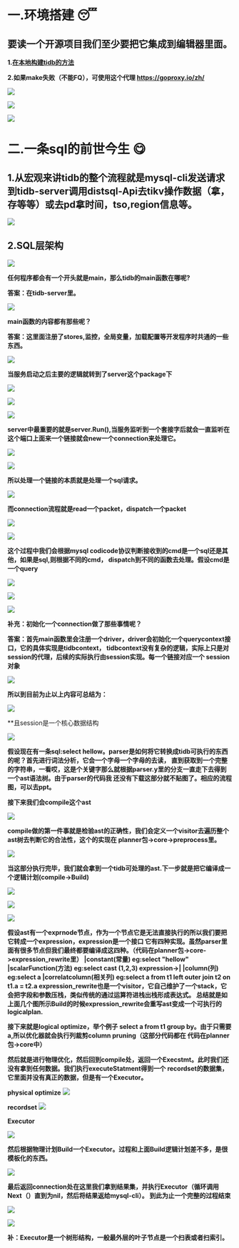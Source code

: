# 一.环境搭建 :sleeping:
    
## 要读一个开源项目我们至少要把它集成到编辑器里面。
     
**1.[在本地构建tidb的方法 ](https://github.com/pingcap/tidb/blob/master/CONTRIBUTING.md)**
    
**2.如果make失败（不能FQ），可使用这个代理  https://goproxy.io/zh/**
    
![](tidb1-1.png)

![](tidb27.png)

![](tidb26.png)

# 二.一条sql的前世今生  :yum:

## 1.从宏观来讲tidb的整个流程就是mysql-cli发送请求到tidb-server调用distsql-Api去tikv操作数据（拿，存等等）或去pd拿时间，tso,region信息等。
          
![](tidb-architecture.png)

## 2.SQL层架构
    
![](tidb-sql-layer.png)

**任何程序都会有一个开头就是main，那么tidb的main函数在哪呢?**
    
**答案：在tidb-server里。**
    
![](tidb-main.png)
    
**main函数的内容都有那些呢？**
    
**答案：这里面注册了stores,监控，全局变量，加载配置等开发程序时共通的一些东西。**
    
![](tidb1.png)

**当服务启动之后主要的逻辑就转到了server这个package下**
    
![](tidb2.png)   

![](tidb3.png)   

![](tidb-server.png)

**server中最重要的就是server.Run(),当服务监听到一个套接字后就会一直监听在这个端口上面来一个链接就会new一个connection来处理它。**
    
![](tidb4.png)

![](tidb5.png)   

**所以处理一个链接的本质就是处理一个sql请求。**
    
![](tidb7.png)   

**而connection流程就是read一个packet，dispatch一个packet**
    
![](tidb8.png)

![](tidb9.png)   

**这个过程中我们会根据mysql codicode协议判断接收到的cmd是一个sql还是其他，如果是sql,则根据不同的cmd，
dispatch到不同的函数去处理。假设cmd是一个query**
    
![](tidb-cmd.png)   

![](tidb-cmd1.png)   

![](tidb15.png)   

**补充：初始化一个connection做了那些事情呢？**
    
**答案：首先main函数里会注册一个driver，driver会初始化一个querycontext接口，它的具体实现是tidbcontext，
tidbcontext没有复杂的逻辑，实际上只是对session的代理，后续的实际执行由session实现。每一个链接对应一个
session对象**
    
![](tidbcontext.png)   

**所以到目前为止以上内容可总结为：**
    
![](tidb18.png) 

**且session是一个核心数据结构
   
![](tidb-session.png) 
 
**假设现在有一条sql:select  hellow。parser是如何将它转换成tidb可执行的东西的呢？首先进行词法分析，它会一个字母一个字母的去读，
直到获取到一个完整的字符串，一看哎，这是个关键字那么就根据parser.y里的分支一直走下去得到一个ast语法树。由于parser的代码我
还没有下载这部分就不贴图了。相应的流程图，可以去ppt。**
    
**接下来我们会compile这个ast**
    
![](tidb21.png) 

**compile做的第一件事就是检验ast的正确性，我们会定义一个visitor去遍历整个ast树去判断它的合法性，这个的实现在
planner包->core->preprocess里。**
    
![](tidb22.png) 
    
**当这部分执行完毕，我们就会拿到一个tidb可处理的ast.下一步就是把它编译成一个逻辑计划(compile->Build)**
    
![](tidb23.png) 

![](tidb24.png)

![](tidb25.png) 

**假设ast有一个exprnode节点，作为一个节点它是无法直接执行的所以我们要把它转成一个expression，expression是一个接口
它有四种实现。虽然parser里面有很多节点但我们最终都要编译成这四种。（代码在planner包->core->expression_rewrite里）
                           |constant(常量)                     eg:select "hellow"
                           |scalarFunction(方法)         eg:select  cast  (1,2,3)
expression->|
                           |column(列)                             eg:select a
                           |correlatcolumn(相关列)    eg:select  a  from  t1 left outer join t2 on t1.a = t2.a 
expression_rewrite也是一个visitor，它自己维护了一个stack，它会把字段和参数压栈，类似传统的通过运算符进栈出栈形成表达式。
总结就是如上面几个图所示Build的时候expression_rewrite会重写ast变成一个可执行的logicalplan.**
    
**接下来就是logical optimize，举个例子 select a from t1 group by。由于只需要a,所以优化器就会执行列裁剪column pruning（这部分代码都在
代码在planner包->core中）**
    
**然后就是进行物理优化，然后回到compile处，返回一个Execstmt。此时我们还没有拿到任何数据。我们执行executeStatment得到一个
recordset的数据集，它里面并没有真正的数据，但是有一个Executor。**
 
**physical optimize**
![](tidb28.png) 

**recordset**
![](tidb29.png) 

**Executor**

![](tidb30.png) 
   
**然后根据物理计划Build一个Executor。过程和上面Build逻辑计划差不多，是很模板化的东西。**
     
![](tidb31.png) 
    
**最后返回connection处在这里我们拿到结果集，并执行Executor（循环调用Next（）直到为nil，然后将结果返给mysql-cli）。
到此为止一个完整的过程结束**
    
![](tidb32.png) 

![](tidb33.png) 

**补：Executor是一个树形结构，一般最外层的叶子节点是一个扫表或者扫索引。**



    
                               


    
    
    

